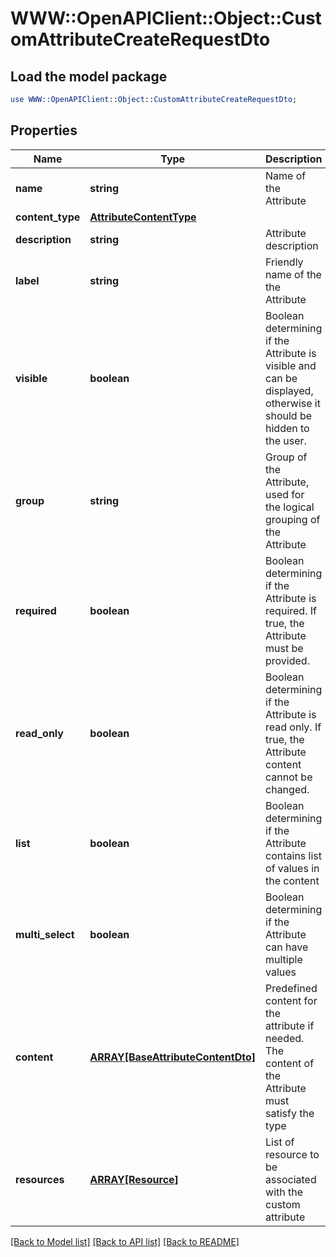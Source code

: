 # WWW::OpenAPIClient::Object::CustomAttributeCreateRequestDto

## Load the model package
```perl
use WWW::OpenAPIClient::Object::CustomAttributeCreateRequestDto;
```

## Properties
Name | Type | Description | Notes
------------ | ------------- | ------------- | -------------
**name** | **string** | Name of the Attribute | 
**content_type** | [**AttributeContentType**](AttributeContentType.md) |  | 
**description** | **string** | Attribute description | [optional] 
**label** | **string** | Friendly name of the the Attribute | 
**visible** | **boolean** | Boolean determining if the Attribute is visible and can be displayed, otherwise it should be hidden to the user. | [optional] [default to true]
**group** | **string** | Group of the Attribute, used for the logical grouping of the Attribute | [optional] 
**required** | **boolean** | Boolean determining if the Attribute is required. If true, the Attribute must be provided. | [optional] [default to false]
**read_only** | **boolean** | Boolean determining if the Attribute is read only. If true, the Attribute content cannot be changed. | [optional] [default to false]
**list** | **boolean** | Boolean determining if the Attribute contains list of values in the content | [optional] [default to false]
**multi_select** | **boolean** | Boolean determining if the Attribute can have multiple values | [optional] [default to false]
**content** | [**ARRAY[BaseAttributeContentDto]**](BaseAttributeContentDto.md) | Predefined content for the attribute if needed. The content of the Attribute must satisfy the type | [optional] 
**resources** | [**ARRAY[Resource]**](Resource.md) | List of resource to be associated with the custom attribute | [optional] 

[[Back to Model list]](../README.md#documentation-for-models) [[Back to API list]](../README.md#documentation-for-api-endpoints) [[Back to README]](../README.md)


